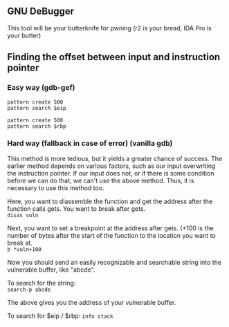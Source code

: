 GNU DeBugger
---
This tool will be your butterknife for pwning (r2 is your bread, IDA Pro is your butter)

## Finding the offset between input and instruction pointer
### Easy way (gdb-gef)
`pattern create 500`  
`pattern search $eip`

`pattern create 500`  
`pattern search $rbp`

### Hard way (fallback in case of error) (vanilla gdb)
This method is more tedious, but it yields a greater chance of success. The earlier method depends on various factors, such as our input overwriting the instruction pointer. If our input does not, or if there is some condition before we can do that, we can't use the above method. Thus, it is necessary to use this method too.

Here, you want to diassemble the function and get the address after the function calls gets. You want to break after gets.  
`disas vuln`

Next, you want to set a breakpoint at the address after gets. (+100 is the number of bytes after the start of the function to the location you want to break at.  
`b *vuln+100`

Now you should send an easily recognizable and searchable string into the vulnerable buffer, like "abcde".

To search for the string:  
`search-p abcde`

The above gives you the address of your vulnerable buffer. 

To search for $eip / $rbp:
`info stack`
